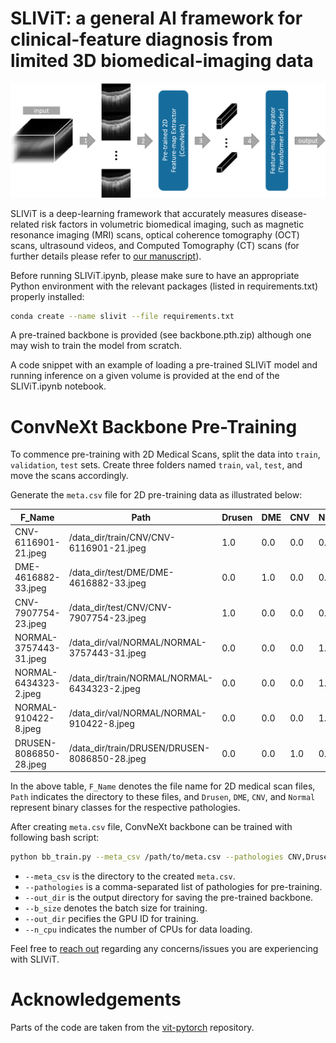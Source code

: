 # SLIViT: a general AI framework for clinical-feature diagnosis from limited 3D biomedical-imaging data


<img src="SLIViT.png" width="900px"/>


SLIViT is a deep-learning framework that accurately measures disease-related risk factors in volumetric biomedical imaging, such as magnetic resonance imaging (MRI) scans, optical coherence tomography (OCT) scans, ultrasound videos, and Computed Tomography (CT) scans (for further details please refer to <a href="https://www.researchsquare.com/article/rs-3044914/latest">our manuscript</a>). 

Before running SLIViT.ipynb, please make sure to have an appropriate Python environment with the relevant packages (listed in requirements.txt) properly installed:
```bash
conda create --name slivit --file requirements.txt
```

A pre-trained backbone is provided (see backbone.pth.zip) although one may wish to train the model from scratch.

A code snippet with an example of loading a pre-trained SLIViT model and running inference on a given volume is provided at the end of the SLIViT.ipynb notebook.

# ConvNeXt Backbone Pre-Training
To commence pre-training with 2D Medical Scans, split the data into `train`, `validation`, `test` sets. Create three folders named `train`, `val`, `test`, and move the scans accordingly.

Generate the  ```meta.csv``` file for 2D pre-training data as illustrated below:

|F_Name | Path | Drusen  |  DME   |  CNV  | Normal  | 
|--- | --- | --- | --- |--- |--- |
| CNV-6116901-21.jpeg  | /data_dir/train/CNV/CNV-6116901-21.jpeg| 1.0 | 0.0   |  0.0  |   0.0| 
| DME-4616882-33.jpeg  |   /data_dir/test/DME/DME-4616882-33.jpeg| 0.0 | 1.0  |   0.0   |  0.0| 
| CNV-7907754-23.jpeg  |  /data_dir/test/CNV/CNV-7907754-23.jpeg | 1.0 | 0.0   |  0.0    | 0.0| 
| NORMAL-3757443-31.jpeg | /data_dir/val/NORMAL/NORMAL-3757443-31.jpeg | 0.0  |0.0  |   0.0   |  1.0
| NORMAL-6434323-2.jpeg |  /data_dir/train/NORMAL/NORMAL-6434323-2.jpeg  |0.0|  0.0   |  0.0 |    1.0|
| NORMAL-910422-8.jpeg | /data_dir/val/NORMAL/NORMAL-910422-8.jpeg | 0.0 | 0.0  |   0.0   |  1.0|
| DRUSEN-8086850-28.jpeg | /data_dir/train/DRUSEN/DRUSEN-8086850-28.jpeg | 0.0 | 0.0   |  1.0   |  0.0|

In the above table, `F_Name` denotes the file name for 2D medical scan files, `Path` indicates the directory to these files, and `Drusen`, `DME`, `CNV`, and `Normal` represent binary classes for the respective pathologies.

After creating ```meta.csv``` file, ConvNeXt backbone can be trained with following bash script:

```bash
python bb_train.py --meta_csv /path/to/meta.csv --pathologies CNV,Drusen,DME,Normal --out_dir /output/dir/to/pretrained_bb.pth --b_size 4 --gpu_id 1 --n_cpu=32
```
- ```--meta_csv``` is the directory to the created ```meta.csv```.
- ```--pathologies``` is a comma-separated list of pathologies for pre-training.
- ```--out_dir```  is the output directory for saving the pre-trained backbone.
- ```--b_size``` denotes the batch size for training.
- ```--out_dir``` pecifies the GPU ID for training.
- ```--n_cpu``` indicates the number of CPUs for data loading.







Feel free to <a href="mailto:orenavram@gmail.com,berkin1997@g.ucla.edu?subject=A%20SLIViT%20question"> reach out</a> regarding any concerns/issues you are experiencing with SLIViT.

# Acknowledgements
Parts of the code are taken from the <a href="https://github.com/lucidrains/vit-pytorch/tree/main"> vit-pytorch</a> repository.
